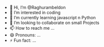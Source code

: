 - 👋 Hi, I’m @Raghurambeldon
- 👀 I’m interested in coding
- 🌱 I’m currently learning javascript n Python
- 💞️ I’m looking to collaborate on small Projects
- 📫 How to reach me ...
- 😄 Pronouns: ...
- ⚡ Fun fact: ...

<!---
Raghurambeldon/Raghurambeldon is a ✨ special ✨ repository because its `README.md` (this file) appears on your GitHub profile.
You can click the Preview link to take a look at your changes.
--->
